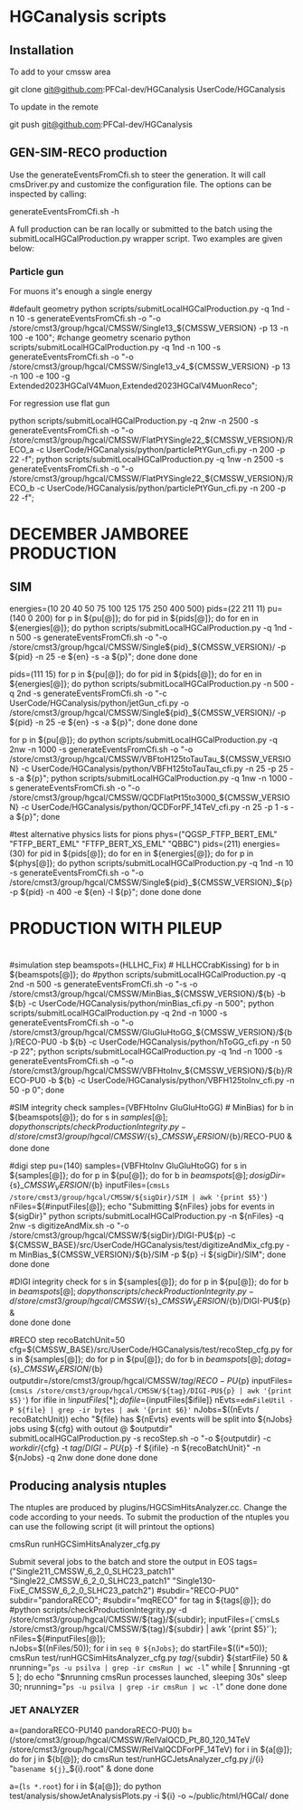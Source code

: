 # HGCanalysis scripts

## Installation 

To add to your cmssw area

git clone git@github.com:PFCal-dev/HGCanalysis UserCode/HGCanalysis

To update in the remote

git push git@github.com:PFCal-dev/HGCanalysis

## GEN-SIM-RECO production

Use the generateEventsFromCfi.sh to steer the generation.
It will call cmsDriver.py and customize the configuration file.
The options can be inspected by calling:

generateEventsFromCfi.sh -h

A full production can be ran locally or submitted to the batch using 
the submitLocalHGCalProduction.py wrapper script. Two examples are given below:

### Particle gun 

For muons it's enough a single energy

#default geometry
python scripts/submitLocalHGCalProduction.py -q 1nd -n 10 -s generateEventsFromCfi.sh -o "-o /store/cmst3/group/hgcal/CMSSW/Single13_${CMSSW_VERSION} -p 13 -n 100 -e 100";
#change geometry scenario
python scripts/submitLocalHGCalProduction.py -q 1nd -n 100 -s generateEventsFromCfi.sh -o "-o /store/cmst3/group/hgcal/CMSSW/Single13_v4_${CMSSW_VERSION} -p 13 -n 100 -e 100 -g Extended2023HGCalV4Muon,Extended2023HGCalV4MuonReco";

For regression use flat gun

python scripts/submitLocalHGCalProduction.py -q 2nw -n 2500 -s generateEventsFromCfi.sh -o "-o /store/cmst3/group/hgcal/CMSSW/FlatPtYSingle22_${CMSSW_VERSION}/RECO_a -c UserCode/HGCanalysis/python/particlePtYGun_cfi.py -n 200 -p 22 -f";
python scripts/submitLocalHGCalProduction.py -q 1nw -n 2500 -s generateEventsFromCfi.sh -o "-o /store/cmst3/group/hgcal/CMSSW/FlatPtYSingle22_${CMSSW_VERSION}/RECO_b -c UserCode/HGCanalysis/python/particlePtYGun_cfi.py -n 200 -p 22 -f";

# DECEMBER JAMBOREE PRODUCTION

## SIM

energies=(10 20 40 50 75 100 125 175 250 400 500)
pids=(22 211 11)
pu=(140 0 200)
for p in ${pu[@]}; do
for pid in ${pids[@]}; do
    for en in ${energies[@]}; do
      python scripts/submitLocalHGCalProduction.py -q 1nd -n 500 -s generateEventsFromCfi.sh -o "-o /store/cmst3/group/hgcal/CMSSW/Single${pid}_${CMSSW_VERSION}/ -p ${pid} -n 25 -e ${en} -s -a ${p}";
     done
done
done

pids=(111 15)
for p in ${pu[@]}; do
for pid in ${pids[@]}; do
    for en in ${energies[@]}; do 
    	python scripts/submitLocalHGCalProduction.py -n 500 -q 2nd -s generateEventsFromCfi.sh -o "-c UserCode/HGCanalysis/python/jetGun_cfi.py -o /store/cmst3/group/hgcal/CMSSW/Single${pid}_${CMSSW_VERSION}/ -p ${pid} -n 25 -e ${en} -s -a ${p}"; 
    done
done
done

for p in ${pu[@]}; do
    python scripts/submitLocalHGCalProduction.py -q 2nw -n 1000 -s generateEventsFromCfi.sh -o "-o /store/cmst3/group/hgcal/CMSSW/VBFtoH125toTauTau_${CMSSW_VERSION} -c UserCode/HGCanalysis/python/VBFH125toTauTau_cfi.py -n 25 -p 25 -s -a ${p}";
    python scripts/submitLocalHGCalProduction.py -q 1nw -n 1000 -s generateEventsFromCfi.sh -o "-o /store/cmst3/group/hgcal/CMSSW/QCDFlatPt15to3000_${CMSSW_VERSION} -c UserCode/HGCanalysis/python/QCDForPF_14TeV_cfi.py -n 25 -p 1 -s -a ${p}";
done



#test alternative physics lists for pions
phys=("QGSP_FTFP_BERT_EML" "FTFP_BERT_EML" "FTFP_BERT_XS_EML" "QBBC")
pids=(211)
energies=(30)
for pid in ${pids[@]}; do
    for en in ${energies[@]}; do
    	for p in ${phys[@]}; do
        python scripts/submitLocalHGCalProduction.py -q 1nd -n 10 -s generateEventsFromCfi.sh -o "-o /store/cmst3/group/hgcal/CMSSW/Single${pid}_${CMSSW_VERSION}_${p} -p ${pid} -n 400 -e ${en} -l ${p}";
        done
    done
done


#
# PRODUCTION WITH PILEUP
#
#simulation step
beamspots=(HLLHC_Fix) # HLLHCCrabKissing)
for b in ${beamspots[@]}; do
    #python scripts/submitLocalHGCalProduction.py -q 2nd -n 500 -s generateEventsFromCfi.sh -o "-s -o /store/cmst3/group/hgcal/CMSSW/MinBias_${CMSSW_VERSION}/${b} -b ${b} -c UserCode/HGCanalysis/python/minBias_cfi.py -n 500";
    python scripts/submitLocalHGCalProduction.py -q 2nd -n 1000 -s generateEventsFromCfi.sh -o "-o /store/cmst3/group/hgcal/CMSSW/GluGluHtoGG_${CMSSW_VERSION}/${b}/RECO-PU0 -b ${b} -c UserCode/HGCanalysis/python/hToGG_cfi.py -n 50 -p 22";
    python scripts/submitLocalHGCalProduction.py -q 1nd -n 1000 -s generateEventsFromCfi.sh -o "-o /store/cmst3/group/hgcal/CMSSW/VBFHtoInv_${CMSSW_VERSION}/${b}/RECO-PU0 -b ${b} -c UserCode/HGCanalysis/python/VBFH125toInv_cfi.py -n 50 -p 0";
done

#SIM integrity check
samples=(VBFHtoInv GluGluHtoGG) # MinBias)
for b in ${beamspots[@]}; do
    for s in ${samples[@]}; do
    	python scripts/checkProductionIntegrity.py -d /store/cmst3/group/hgcal/CMSSW/${s}_${CMSSW_VERSION}/${b}/RECO-PU0 &
    done
done

#digi step
pu=(140)
samples=(VBFHtoInv GluGluHtoGG)
for s in ${samples[@]}; do
    for p in ${pu[@]}; do
    	for b in ${beamspots[@]}; do
	    sigDir=${s}_${CMSSW_VERSION}/${b}
	    inputFiles=(`cmsLs /store/cmst3/group/hgcal/CMSSW/${sigDir}/SIM | awk '{print $5}'`)
            nFiles=${#inputFiles[@]};
	    echo "Submitting ${nFiles} jobs for events in ${sigDir}"
	    python scripts/submitLocalHGCalProduction.py -n ${nFiles} -q 2nw -s digitizeAndMix.sh -o "-o /store/cmst3/group/hgcal/CMSSW/${sigDir}/DIGI-PU${p} -c  ${CMSSW_BASE}/src/UserCode/HGCanalysis/test/digitizeAndMix_cfg.py -m MinBias_${CMSSW_VERSION}/${b}/SIM -p ${p} -i ${sigDir}/SIM";
        done
    done
done

#DIGI integrity check
for s in ${samples[@]}; do
    for p in ${pu[@]}; do
    	for b in ${beamspots[@]}; do
    	    python scripts/checkProductionIntegrity.py -d /store/cmst3/group/hgcal/CMSSW/${s}_${CMSSW_VERSION}/${b}/DIGI-PU${p} &	  
        done
    done
done
    
#RECO step
recoBatchUnit=50
cfg=${CMSSW_BASE}/src/UserCode/HGCanalysis/test/recoStep_cfg.py
for s in ${samples[@]}; do
    for p in ${pu[@]}; do
    	for b in ${beamspots[@]}; do
	     tag=${s}_${CMSSW_VERSION}/${b}
	     outputdir=/store/cmst3/group/hgcal/CMSSW/${tag}/RECO-PU${p}
	     inputFiles=(`cmsLs /store/cmst3/group/hgcal/CMSSW/${tag}/DIGI-PU${p} | awk '{print $5}'`)
	     for ifile in ${!inputFiles[*]}; do
	     	 file=${inputFiles[$ifile]}
		 nEvts=`edmFileUtil -P ${file} | grep -ir bytes | awk '{print $6}'`
		 nJobs=$((nEvts / recoBatchUnit))
		 echo "${file} has ${nEvts} events will be split into ${nJobs} jobs using ${cfg} with outout @ $outputdir"
		 submitLocalHGCalProduction.py -s recoStep.sh -o "-o ${outputdir} -c ${workdir}/${cfg} -t ${tag}/DIGI-PU${p} -f ${ifile} -n ${recoBatchUnit}" -n ${nJobs} -q 2nw
	     done
	done
    done
done

## Producing analysis ntuples

The ntuples are produced by plugins/HGCSimHitsAnalyzer.cc.  Change the code according to your needs.
To submit the production of the ntuples you can use the following script (it will printout the options)

cmsRun runHGCSimHitsAnalyzer_cfg.py

Submit several jobs to the batch and store the output in EOS
tags=("Single211_CMSSW_6_2_0_SLHC23_patch1" "Single22_CMSSW_6_2_0_SLHC23_patch1" "Single130-FixE_CMSSW_6_2_0_SLHC23_patch2")
#subdir="RECO-PU0"
subdir="pandoraRECO";
#subdir="mqRECO"
for tag in ${tags[@]}; do
    #python scripts/checkProductionIntegrity.py -d /store/cmst3/group/hgcal/CMSSW/${tag}/${subdir}; 
    inputFiles=(`cmsLs /store/cmst3/group/hgcal/CMSSW/${tag}/${subdir} | awk '{print $5}'`);
    nFiles=${#inputFiles[@]};	
    nJobs=$((nFiles/50));
    for i in `seq 0 ${nJobs}`; do
     	startFile=$((i*=50));
   	cmsRun test/runHGCSimHitsAnalyzer_cfg.py ${tag}/${subdir} ${startFile} 50 & 
	nrunning="`ps -u psilva | grep -ir cmsRun | wc -l`"
	while [ $nrunning -gt 5 ]; do
	      echo "$nrunning cmsRun processes launched, sleeping 30s"
	      sleep 30;
	      nrunning="`ps -u psilva | grep -ir cmsRun | wc -l`"
	done
    done
done

### JET ANALYZER
a=(pandoraRECO-PU140 pandoraRECO-PU0)
b=(/store/cmst3/group/hgcal/CMSSW/RelValQCD_Pt_80_120_14TeV /store/cmst3/group/hgcal/CMSSW/RelValQCDForPF_14TeV)
for i in ${a[@]}; do 
    for j in ${b[@]}; do 
    	cmsRun test/runHGCJetsAnalyzer_cfg.py ${j}/${i} "`basename ${j}`_${i}.root" &
    done
done

a=(`ls *.root`)
for i in ${a[@]}; do
   python test/analysis/showJetAnalysisPlots.py -i ${i} -o ~/public/html/HGCal/
done
